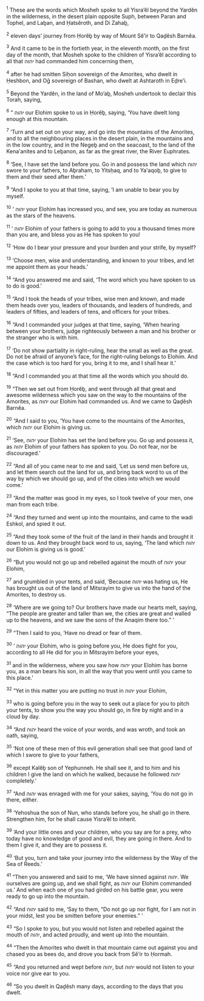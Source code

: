 <sup>1</sup> These are the words which Mosheh spoke to all Yisra’ĕl beyond the Yardĕn in the wilderness, in the desert plain opposite Suph, between Paran and Tophel, and Laḇan, and Ḥatsĕroth, and Di Zahaḇ,

<sup>2</sup> eleven days’ journey from Ḥorĕḇ by way of Mount Sĕ‛ir to Qaḏĕsh Barnĕa.

<sup>3</sup> And it came to be in the fortieth year, in the eleventh month, on the first day of the month, that Mosheh spoke to the children of Yisra’ĕl according to all that יהוה had commanded him concerning them,

<sup>4</sup> after he had smitten Siḥon sovereign of the Amorites, who dwelt in Ḥeshbon, and Oḡ sovereign of Bashan, who dwelt at Ashtaroth in Eḏre‛i.

<sup>5</sup> Beyond the Yardĕn, in the land of Mo’aḇ, Mosheh undertook to declair this Torah, saying,

<sup>6</sup> “ יהוה our Elohim spoke to us in Ḥorĕḇ, saying, ‘You have dwelt long enough at this mountain.

<sup>7</sup> ‘Turn and set out on your way, and go into the mountains of the Amorites, and to all the neighbouring places in the desert plain, in the mountains and in the low country, and in the Negeḇ and on the seacoast, to the land of the Kena‛anites and to Leḇanon, as far as the great river, the River Euphrates.

<sup>8</sup> ‘See, I have set the land before you. Go in and possess the land which יהוה swore to your fathers, to Aḇraham, to Yitsḥaq, and to Ya‛aqoḇ, to give to them and their seed after them.’

<sup>9</sup> “And I spoke to you at that time, saying, ‘I am unable to bear you by myself.

<sup>10</sup> ‘ יהוה your Elohim has increased you, and see, you are today as numerous as the stars of the heavens.

<sup>11</sup> ‘ יהוה Elohim of your fathers is going to add to you a thousand times more than you are, and bless you as He has spoken to you!

<sup>12</sup> ‘How do I bear your pressure and your burden and your strife, by myself?

<sup>13</sup> ‘Choose men, wise and understanding, and known to your tribes, and let me appoint them as your heads.’

<sup>14</sup> “And you answered me and said, ‘The word which you have spoken to us to do is good.’

<sup>15</sup> “And I took the heads of your tribes, wise men and known, and made them heads over you, leaders of thousands, and leaders of hundreds, and leaders of fifties, and leaders of tens, and officers for your tribes.

<sup>16</sup> “And I commanded your judges at that time, saying, ‘When hearing between your brothers, judge righteously between a man and his brother or the stranger who is with him.

<sup>17</sup> ‘Do not show partiality in right-ruling, hear the small as well as the great. Do not be afraid of anyone’s face, for the right-ruling belongs to Elohim. And the case which is too hard for you, bring it to me, and I shall hear it.’

<sup>18</sup> “And I commanded you at that time all the words which you should do.

<sup>19</sup> “Then we set out from Ḥorĕḇ, and went through all that great and awesome wilderness which you saw on the way to the mountains of the Amorites, as יהוה our Elohim had commanded us. And we came to Qaḏĕsh Barnĕa.

<sup>20</sup> “And I said to you, ‘You have come to the mountains of the Amorites, which יהוה our Elohim is giving us.

<sup>21</sup> ‘See, יהוה your Elohim has set the land before you. Go up and possess it, as יהוה Elohim of your fathers has spoken to you. Do not fear, nor be discouraged.’

<sup>22</sup> “And all of you came near to me and said, ‘Let us send men before us, and let them search out the land for us, and bring back word to us of the way by which we should go up, and of the cities into which we would come.’

<sup>23</sup> “And the matter was good in my eyes, so I took twelve of your men, one man from each tribe.

<sup>24</sup> “And they turned and went up into the mountains, and came to the wadi Eshkol, and spied it out.

<sup>25</sup> “And they took some of the fruit of the land in their hands and brought it down to us. And they brought back word to us, saying, ‘The land which יהוה our Elohim is giving us is good.’

<sup>26</sup> “But you would not go up and rebelled against the mouth of יהוה your Elohim,

<sup>27</sup> and grumbled in your tents, and said, ‘Because יהוה was hating us, He has brought us out of the land of Mitsrayim to give us into the hand of the Amorites, to destroy us.

<sup>28</sup> ‘Where are we going to? Our brothers have made our hearts melt, saying, “The people are greater and taller than we, the cities are great and walled up to the heavens, and we saw the sons of the Anaqim there too.” ’

<sup>29</sup> “Then I said to you, ‘Have no dread or fear of them.

<sup>30</sup> ‘ יהוה your Elohim, who is going before you, He does fight for you, according to all He did for you in Mitsrayim before your eyes,

<sup>31</sup> and in the wilderness, where you saw how יהוה your Elohim has borne you, as a man bears his son, in all the way that you went until you came to this place.’

<sup>32</sup> “Yet in this matter you are putting no trust in יהוה your Elohim,

<sup>33</sup> who is going before you in the way to seek out a place for you to pitch your tents, to show you the way you should go, in fire by night and in a cloud by day.

<sup>34</sup> “And יהוה heard the voice of your words, and was wroth, and took an oath, saying,

<sup>35</sup> ‘Not one of these men of this evil generation shall see that good land of which I swore to give to your fathers,

<sup>36</sup> except Kalĕḇ son of Yephunneh. He shall see it, and to him and his children I give the land on which he walked, because he followed יהוה completely.’

<sup>37</sup> “And יהוה was enraged with me for your sakes, saying, ‘You do not go in there, either.

<sup>38</sup> ‘Yehoshua the son of Nun, who stands before you, he shall go in there. Strengthen him, for he shall cause Yisra’ĕl to inherit.

<sup>39</sup> ‘And your little ones and your children, who you say are for a prey, who today have no knowledge of good and evil, they are going in there. And to them I give it, and they are to possess it.

<sup>40</sup> ‘But you, turn and take your journey into the wilderness by the Way of the Sea of Reeds.’

<sup>41</sup> “Then you answered and said to me, ‘We have sinned against יהוה. We ourselves are going up, and we shall fight, as יהוה our Elohim commanded us.’ And when each one of you had girded on his battle gear, you were ready to go up into the mountain.

<sup>42</sup> “And יהוה said to me, ‘Say to them, “Do not go up nor fight, for I am not in your midst, lest you be smitten before your enemies.” ’

<sup>43</sup> “So I spoke to you, but you would not listen and rebelled against the mouth of יהוה, and acted proudly, and went up into the mountain.

<sup>44</sup> “Then the Amorites who dwelt in that mountain came out against you and chased you as bees do, and drove you back from Sĕ‛ir to Ḥormah.

<sup>45</sup> “And you returned and wept before יהוה, but יהוה would not listen to your voice nor give ear to you.

<sup>46</sup> “So you dwelt in Qaḏĕsh many days, according to the days that you dwelt.


